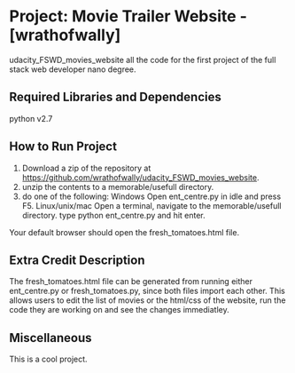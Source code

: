 Project: Movie Trailer Website  - [wrathofwally]
================================
udacity_FSWD_movies_website
all the code for the first project of the full stack web developer nano degree. 

Required Libraries and Dependencies
-----------------------------------
python v2.7

How to Run Project
------------------
1. Download a zip of the repository at https://github.com/wrathofwally/udacity_FSWD_movies_website.
2. unzip the contents to a memorable/usefull directory.
3. do one of the following:
Windows
Open ent_centre.py in idle and press F5.
Linux/unix/mac
Open a terminal, navigate to the memorable/usefull directory.
type python ent_centre.py and hit enter.

Your default browser should open the fresh_tomatoes.html file.


Extra Credit Description
------------------------
The fresh_tomatoes.html file can be generated from running either ent_centre.py or fresh_tomatoes.py, since both files import each other. This allows users to edit the list of movies or the html/css of the website, run the code they are working on and see the changes immediatley.


Miscellaneous
-------------
This is a cool project.
